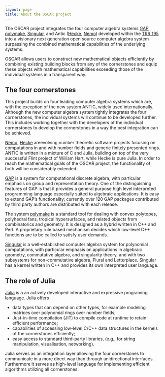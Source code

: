 ```yaml
---
layout: page
title: About the OSCAR project
---
```


The OSCAR project integrates the four computer algebra systems
[GAP](https://www.gap-system.org), [polymake](https://polymake.org),
[Singular](https://www.singular.uni-kl.de),
and Antic ([Hecke](https://github.com/thofma/Hecke.jl/), [Nemo](http://nemocas.org))
developed within the [TRR 195](https://www.computeralgebra.de/sfb/) into a
visionary next generation open source computer algebra system
surpassing the combined mathematical capabilities of the underlying
systems.

OSCAR allows users to construct new mathematical objects efficiently
by combining existing building blocks from any of the cornerstones and
equip these objects with mathematical capabilities exceeding
those of the individual systems in a transparent way.

## The four cornerstones

This project builds on four leading computer algebra systems which
are, with the exception of the new system ANTIC, widely used
internationally. Although the new computer algebra system tightly integrates
the four cornerstones, the individual
systems will continue to be developed further. This includes working
together with the developers of the individual cornerstones
to develop the cornerstones in a way the best integration can be achieved.

[Nemo](http://www.nemocas.org), [Hecke](http://github.com/thofma/Hecke.jl)  areevolving number theoretic software projects focusing on
computations in and with number fields and generic finitely presented
rings. ANTIC is written in a mixture of C and Julia, building on top
of the very successful Flint project of William Hart, while
Hecke is pure Julia. In order to
reach the mathematical goals of the OSCAR project, the functionality
of both will be considerably extended.


[GAP](https://www.gap-system.org) is a system for computational discrete algebra, with particular
emphasis on group and representation theory. One of the distinguishing
features of GAP is that it provides a general purpose high level
interpreted programming language especially suited to algebraic
applications. It is easy to extend GAP’s functionality; currently over
120 GAP packages contributed by third party authors are distributed
with each release.

The system [polymake](https://polymake.org) is a standard tool for dealing with convex
polytopes, polyhedral fans, tropical hypersurfaces,
and related objects from combinatorics and
geometry. It is designed as a hybrid written in C++ and Perl. A
proprietary rule based mechanism decides which low-level C++
functions are to be called to satisfy user demands.

[Singular](https://www.singular.uni-kl.de) is a well-established computer algebra system for polynomial
computations, with particular emphasis on applications in algebraic
geometry, commutative algebra, and singularity theory, and with two
subsystems for non-commutative algebra, Plural and
Letterplace. Singular has a kernel written in C++ and provides its own
interpreted user language. 

## The role of Julia

[Julia](https://www.julialang.org) is a an actively developed
interactive and expressive programing
language. Julia offers

* data types that can depend on other types, for example modeling
matrices over polynomial rings over number fields;
* Just-in-time compilation (JIT) to compile code at runtime to retain
efficient performance;
* capabilities of accessing low-level C/C++ data structures in the
kernels of the cornerstones efficiently;
* easy access to standard third-party libraries, (e.g., for string
manipulation, visualisation, networking).

Julia serves as an integration layer allowing the four
cornerstones to communicate in a more direct way than through
unidirectional interfaces. Furthermore it serves as high-level
language for implementing efficient algorithms utilizing all
cornerstones.
